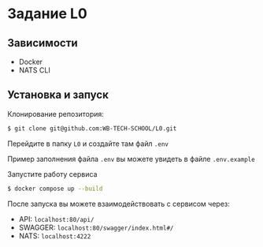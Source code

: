 # Задание L0
## Зависимости
- Docker
- NATS CLI
## Установка и запуск
Клонирование репозитория:
```bash
$ git clone git@github.com:WB-TECH-SCHOOL/L0.git
```
Перейдите в папку `L0` и создайте там файл `.env`

Пример заполнения файла `.env` вы можете увидеть в файле `.env.example`

Запустите работу сервиса
```bash
$ docker compose up --build
```

После запуска вы можете взаимодействовать с сервисом через:
- API: `localhost:80/api/`
- SWAGGER: `localhost:80/swagger/index.html#/`
- NATS: `localhost:4222`
